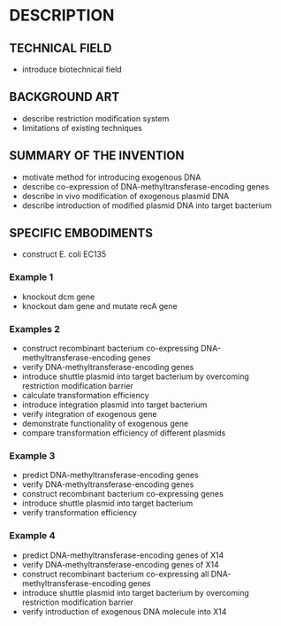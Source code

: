 # DESCRIPTION

## TECHNICAL FIELD

- introduce biotechnical field

## BACKGROUND ART

- describe restriction modification system
- limitations of existing techniques

## SUMMARY OF THE INVENTION

- motivate method for introducing exogenous DNA
- describe co-expression of DNA-methyltransferase-encoding genes
- describe in vivo modification of exogenous plasmid DNA
- describe introduction of modified plasmid DNA into target bacterium

## SPECIFIC EMBODIMENTS

- construct E. coli EC135

### Example 1

- knockout dcm gene
- knockout dam gene and mutate recA gene

### Examples 2

- construct recombinant bacterium co-expressing DNA-methyltransferase-encoding genes
- verify DNA-methyltransferase-encoding genes
- introduce shuttle plasmid into target bacterium by overcoming restriction modification barrier
- calculate transformation efficiency
- introduce integration plasmid into target bacterium
- verify integration of exogenous gene
- demonstrate functionality of exogenous gene
- compare transformation efficiency of different plasmids

### Example 3

- predict DNA-methyltransferase-encoding genes
- verify DNA-methyltransferase-encoding genes
- construct recombinant bacterium co-expressing genes
- introduce shuttle plasmid into target bacterium
- verify transformation efficiency

### Example 4

- predict DNA-methyltransferase-encoding genes of X14
- verify DNA-methyltransferase-encoding genes of X14
- construct recombinant bacterium co-expressing all DNA-methyltransferase-encoding genes
- introduce shuttle plasmid into target bacterium by overcoming restriction modification barrier
- verify introduction of exogenous DNA molecule into X14

